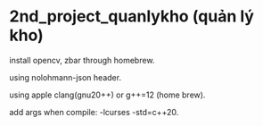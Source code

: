 # 2nd_project_quanlykho (quản lý kho)
install opencv, zbar through homebrew.

using nolohmann-json header.

using apple clang(gnu20++) or g++=12 (home brew).

add args when compile: -lcurses -std=c++20.
